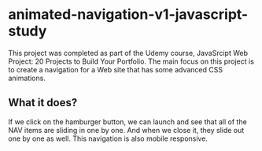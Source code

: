 # animated-navigation-v1-javascript-study

This project was completed as part of the Udemy course, JavaSrcipt Web Project: 20 Projects to Build Your Portfolio. 
The main focus on this project is to create a navigation for a Web site that has some advanced CSS animations.

## What it does?

If we click on the hamburger button, we can launch and see that all of the NAV items are sliding in one by one. And when we close it, they slide out one by one as well.
This navigation is also mobile responsive. 
